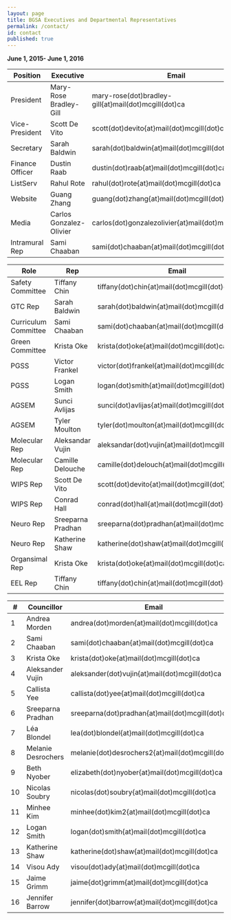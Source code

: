 ```yaml
---
layout: page
title: BGSA Executives and Departmental Representatives
permalink: /contact/
id: contact
published: true
---
```




**June 1, 2015- June 1, 2016**

Position | Executive | Email
-----|----|----
President | Mary-Rose Bradley-Gill | mary-rose(dot)bradley-gill{at}mail(dot)mcgill(dot)ca
Vice-President | Scott De Vito | scott(dot)devito{at}mail(dot)mcgill(dot)ca
Secretary | Sarah Baldwin | sarah(dot)baldwin{at}mail(dot)mcgill(dot)ca
Finance Officer | Dustin Raab | dustin(dot)raab{at}mail(dot)mcgill(dot)ca
ListServ | Rahul Rote | rahul(dot)rote{at}mail(dot)mcgill(dot)ca
Website | Guang Zhang | guang(dot)zhang{at}mail(dot)mcgill(dot)ca
Media | Carlos Gonzalez-Olivier | carlos(dot)gonzalezolivier{at}mail(dot)mcgill(dot)ca
Intramural Rep | Sami Chaaban | sami(dot)chaaban{at}mail(dot)mcgill(dot)ca

Role| Rep | Email 
----|----|----
Safety Committee | Tiffany Chin | tiffany(dot)chin{at}mail(dot)mcgill(dot)ca
GTC Rep | Sarah Baldwin | sarah(dot)baldwin{at}mail(dot)mcgill(dot)ca
Curriculum Committee | Sami Chaaban | sami(dot)chaaban{at}mail(dot)mcgill(dot)ca
Green Committee | Krista Oke | krista(dot)oke{at}mail(dot)mcgill(dot)ca
PGSS | Victor Frankel | victor(dot)frankel{at}mail(dot)mcgill(dot)ca
PGSS | Logan Smith | logan(dot)smith{at}mail(dot)mcgill(dot)ca
AGSEM | Sunci Avlijas | sunci(dot)avlijas{at}mail(dot)mcgill(dot)ca
AGSEM | Tyler Moulton | tyler(dot)moulton{at}mail(dot)mcgill(dot)ca
Molecular Rep | Aleksandar Vujin | aleksandar(dot)vujin{at}mail(dot)mcgill(dot)ca
Molecular Rep | Camille Delouche | camille(dot)delouch{at}mail(dot)mcgill(dot)c
WIPS Rep | Scott De Vito | scott(dot)devito{at}mail(dot)mcgill(dot)ca
WIPS Rep | Conrad Hall | conrad(dot)hall{at}mail(dot)mcgill(dot)ca
Neuro Rep | Sreeparna Pradhan | sreeparna(dot)pradhan{at}mail(dot)mcgill(dot)ca
Neuro Rep | Katherine Shaw | katherine(dot)shaw{at}mail(dot)mcgill(dot)ca
Organsimal Rep | Krista Oke | krista(dot)oke{at}mail(dot)mcgill(dot)ca
EEL Rep | Tiffany Chin | tiffany(dot)chin{at}mail(dot)mcgill(dot)ca


\#| Councillor | Email 
----|----|----
1 | Andrea Morden | andrea(dot)morden{at}mail(dot)mcgill(dot)ca
2 | Sami Chaaban | sami(dot)chaaban{at}mail(dot)mcgill(dot)ca
3 | Krista Oke | krista(dot)oke{at}mail(dot)mcgill(dot)ca
4 | Aleksander Vujin | aleksander(dot)vujin{at}mail(dot)mcgill(dot)ca
5 | Callista Yee | callista(dot)yee{at}mail(dot)mcgill(dot)ca
6 | Sreeparna Pradhan | sreeparna(dot)pradhan{at}mail(dot)mcgill(dot)ca
7 | Léa Blondel | lea(dot)blondel{at}mail(dot)mcgill(dot)ca
8 | Melanie Desrochers | melanie(dot)desrochers2{at}mail(dot)mcgill(dot)ca
9 | Beth Nyober | elizabeth(dot)nyober{at}mail(dot)mcgill(dot)ca
10 | Nicolas Soubry | nicolas(dot)soubry{at}mail(dot)mcgill(dot)ca
11 | Minhee Kim | minhee(dot)kim2{at}mail(dot)mcgill(dot)ca
12 | Logan Smith | logan(dot)smith{at}mail(dot)mcgill(dot)ca
13 | Katherine Shaw | katherine(dot)shaw{at}mail(dot)mcgill(dot)ca
14 | Visou Ady | visou(dot)ady{at}mail(dot)mcgill(dot)ca
15 | Jaime Grimm | jaime{dot}grimm{at}mail{dot}mcgill{dot}ca
16 | Jennifer Barrow | jennifer{dot}barrow{at}mail{dot}mcgill{dot}ca
